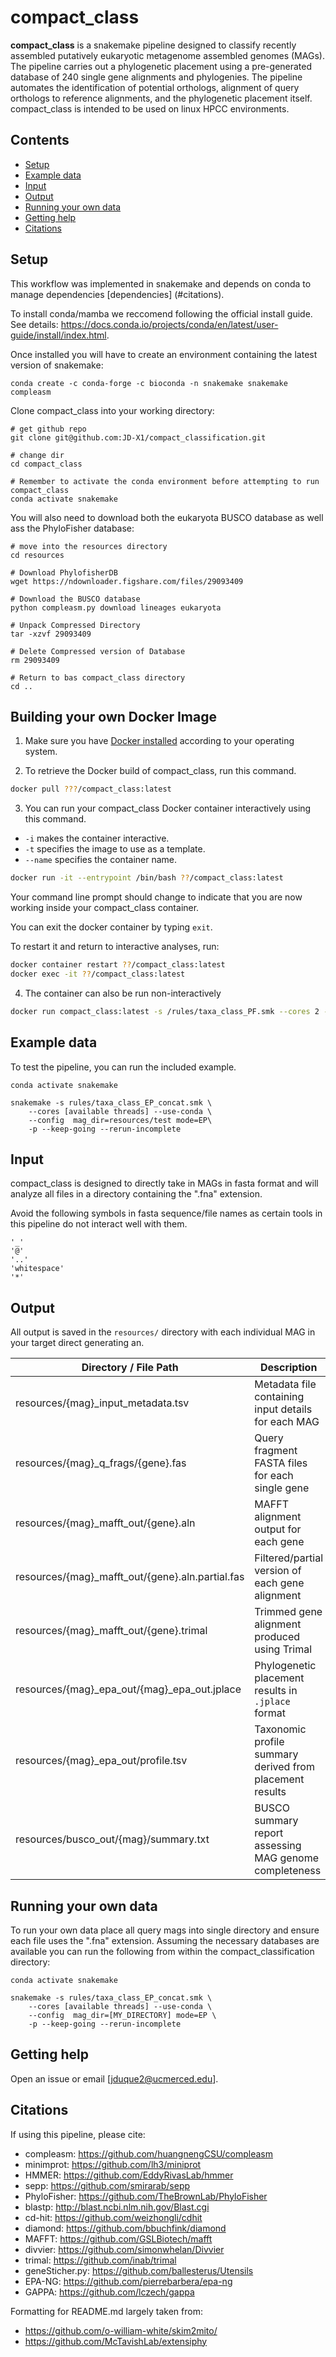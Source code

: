 # compact_class

**compact_class** is a snakemake pipeline designed to classify recently assembled putatively eukaryotic metagenome assembled genomes (MAGs). The pipeline carries out a phylogenetic placement using a pre-generated database of 240 single gene alignments and phylogenies. The pipeline automates the identification of potential orthologs, alignment of query orthologs to reference alignments, and the phylogenetic placement itself. compact_class is intended to be used on linux HPCC environments.

## Contents
 - [Setup](#setup)
 - [Example data](#example-data)
 - [Input](#input)
 - [Output](#output)
 - [Running your own data](#running-your-own-data)
 - [Getting help](#getting-help)
 - [Citations](#citations)

## Setup

This workflow was implemented in snakemake and depends on conda to manage dependencies [dependencies] (#citations).

To install conda/mamba we reccomend following the official install guide. See details: https://docs.conda.io/projects/conda/en/latest/user-guide/install/index.html.

Once installed you will have to create an environment containing the latest version of snakemake:
```
conda create -c conda-forge -c bioconda -n snakemake snakemake compleasm
```

Clone compact_class into your working directory:
```
# get github repo
git clone git@github.com:JD-X1/compact_classification.git

# change dir
cd compact_class

# Remember to activate the conda environment before attempting to run compact_class
conda activate snakemake
```

You will also need to download both the eukaryota BUSCO database as well ass the PhyloFisher database:
```
# move into the resources directory
cd resources

# Download PhylofisherDB 
wget https://ndownloader.figshare.com/files/29093409

# Download the BUSCO database
python compleasm.py download lineages eukaryota

# Unpack Compressed Directory
tar -xzvf 29093409

# Delete Compressed version of Database
rm 29093409

# Return to bas compact_class directory
cd ..
```

## Building your own Docker Image

1. Make sure you have [Docker installed](https://www.docker.com/products/docker-desktop) according to your operating system.

2. To retrieve the Docker build of compact_class, run this command.

```bash
docker pull ???/compact_class:latest
```

3. You can run your compact_class Docker container interactively using this command.
* `-i` makes the container interactive.
* `-t` specifies the image to use as a template.
* `--name` specifies the container name.

```bash
docker run -it --entrypoint /bin/bash ??/compact_class:latest
```
Your command line prompt should change to indicate that you are now working
inside your compact_class container.

You can exit the docker container by typing `exit`.

To restart it and return to interactive analyses, run:

```bash
docker container restart ??/compact_class:latest
docker exec -it ??/compact_class:latest
```

4. The container can also be run non-interactively

```bash
docker run compact_class:latest -s /rules/taxa_class_PF.smk --cores 2 --config mag_dir=resources/test/ mode=EP
```

## Example data

To test the pipeline, you can run the included example.

```
conda activate snakemake

snakemake -s rules/taxa_class_EP_concat.smk \
    --cores [available threads] --use-conda \
    --config  mag_dir=resources/test mode=EP\
    -p --keep-going --rerun-incomplete

```

## Input

compact_class is designed to directly take in MAGs in fasta format and will analyze all files in a directory containing the ".fna" extension.

Avoid the following symbols in fasta sequence/file names as certain tools in this pipeline do not interact well with them.

```
'_'
'@'
'..'
'whitespace'
'*'
```


## Output

All output is saved in the `resources/` directory with each individual MAG in your target direct generating an.

| Directory / File Path                            | Description                                                  |
|--------------------------------------------------|--------------------------------------------------------------|
| resources/{mag}_input_metadata.tsv              | Metadata file containing input details for each MAG         |
| resources/{mag}_q_frags/{gene}.fas              | Query fragment FASTA files for each single gene             |
| resources/{mag}_mafft_out/{gene}.aln            | MAFFT alignment output for each gene                        |
| resources/{mag}_mafft_out/{gene}.aln.partial.fas| Filtered/partial version of each gene alignment             |
| resources/{mag}_mafft_out/{gene}.trimal         | Trimmed gene alignment produced using Trimal                |
| resources/{mag}_epa_out/{mag}_epa_out.jplace    | Phylogenetic placement results in `.jplace` format          |
| resources/{mag}_epa_out/profile.tsv             | Taxonomic profile summary derived from placement results    |
| resources/busco_out/{mag}/summary.txt           | BUSCO summary report assessing MAG genome completeness      |


## Running your own data

To run your own data place all query mags into single directory and ensure each file uses the ".fna" extension. Assuming the necessary databases are available you can run the following from within the compact_classification directory:

```
conda activate snakemake

snakemake -s rules/taxa_class_EP_concat.smk \
    --cores [available threads] --use-conda \
    --config  mag_dir=[MY_DIRECTORY] mode=EP \
    -p --keep-going --rerun-incomplete
```

## Getting help

Open an issue or email [jduque2@ucmerced.edu].

## Citations

If using this pipeline, please cite:
 - compleasm: https://github.com/huangnengCSU/compleasm
 - minimprot: https://github.com/lh3/miniprot
 - HMMER: https://github.com/EddyRivasLab/hmmer
 - sepp: https://github.com/smirarab/sepp
 - PhyloFisher: https://github.com/TheBrownLab/PhyloFisher
 - blastp: http://blast.ncbi.nlm.nih.gov/Blast.cgi
 - cd-hit: https://github.com/weizhongli/cdhit
 - diamond: https://github.com/bbuchfink/diamond
 - MAFFT: https://github.com/GSLBiotech/mafft
 - divvier: https://github.com/simonwhelan/Divvier
 - trimal: https://github.com/inab/trimal
 - geneSticher.py: https://github.com/ballesterus/Utensils
 - EPA-NG: https://github.com/pierrebarbera/epa-ng
 - GAPPA: https://github.com/lczech/gappa

 Formatting for README.md largely taken from:
 - https://github.com/o-william-white/skim2mito/
 - https://github.com/McTavishLab/extensiphy
